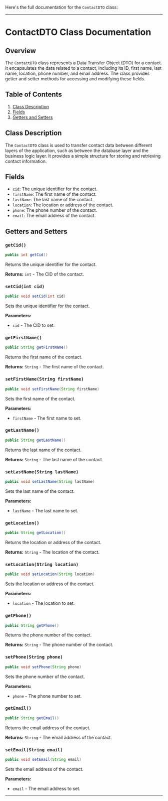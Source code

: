 Here's the full documentation for the `ContactDTO` class:

---

# ContactDTO Class Documentation

## Overview

The `ContactDTO` class represents a Data Transfer Object (DTO) for a contact. It encapsulates the data related to a contact, including its ID, first name, last name, location, phone number, and email address. The class provides getter and setter methods for accessing and modifying these fields.

## Table of Contents

1. [Class Description](#class-description)
2. [Fields](#fields)
3. [Getters and Setters](#getters-and-setters)

## Class Description

The `ContactDTO` class is used to transfer contact data between different layers of the application, such as between the database layer and the business logic layer. It provides a simple structure for storing and retrieving contact information.

## Fields

- `cid`: The unique identifier for the contact.
- `firstName`: The first name of the contact.
- `lastName`: The last name of the contact.
- `location`: The location or address of the contact.
- `phone`: The phone number of the contact.
- `email`: The email address of the contact.

## Getters and Setters

### `getCid()`

```java
public int getCid()
```

Returns the unique identifier for the contact.

**Returns:** `int` - The CID of the contact.

### `setCid(int cid)`

```java
public void setCid(int cid)
```

Sets the unique identifier for the contact.

**Parameters:**
- `cid` - The CID to set.

### `getFirstName()`

```java
public String getFirstName()
```

Returns the first name of the contact.

**Returns:** `String` - The first name of the contact.

### `setFirstName(String firstName)`

```java
public void setFirstName(String firstName)
```

Sets the first name of the contact.

**Parameters:**
- `firstName` - The first name to set.

### `getLastName()`

```java
public String getLastName()
```

Returns the last name of the contact.

**Returns:** `String` - The last name of the contact.

### `setLastName(String lastName)`

```java
public void setLastName(String lastName)
```

Sets the last name of the contact.

**Parameters:**
- `lastName` - The last name to set.

### `getLocation()`

```java
public String getLocation()
```

Returns the location or address of the contact.

**Returns:** `String` - The location of the contact.

### `setLocation(String location)`

```java
public void setLocation(String location)
```

Sets the location or address of the contact.

**Parameters:**
- `location` - The location to set.

### `getPhone()`

```java
public String getPhone()
```

Returns the phone number of the contact.

**Returns:** `String` - The phone number of the contact.

### `setPhone(String phone)`

```java
public void setPhone(String phone)
```

Sets the phone number of the contact.

**Parameters:**
- `phone` - The phone number to set.

### `getEmail()`

```java
public String getEmail()
```

Returns the email address of the contact.

**Returns:** `String` - The email address of the contact.

### `setEmail(String email)`

```java
public void setEmail(String email)
```

Sets the email address of the contact.

**Parameters:**
- `email` - The email address to set.

---
